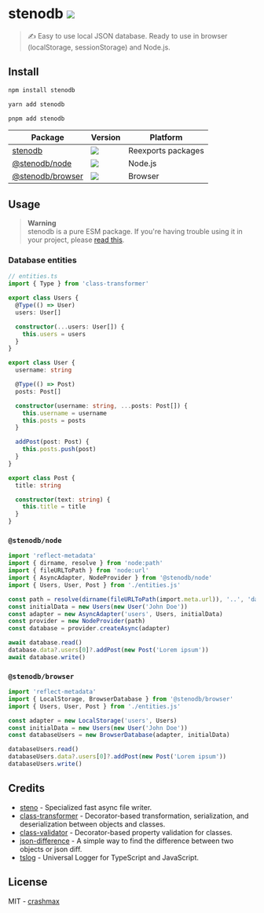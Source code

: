 # stenodb [![](https://img.shields.io/npm/v/stenodb)](https://www.npmjs.org/package/stenodb)

> ✍ Easy to use local JSON database. Ready to use in browser (localStorage, sessionStorage) and Node.js.

## Install

```sh
npm install stenodb
```

```sh
yarn add stenodb
```

```sh
pnpm add stenodb
```

| Package | Version | Platform |
| ------- | ------ | ----------- |
| [stenodb](./packages/stenodb) | [![](https://img.shields.io/npm/v/stenodb)](https://npm.im/stenodb) | Reexports packages |
| [@stenodb/node](./packages/node) | [![](https://img.shields.io/npm/v/@stenodb/node)](https://npm.im/@stenodb/node) | Node.js |
| [@stenodb/browser](./packages/browser) | [![](https://img.shields.io/npm/v/@stenodb/browser)](https://npm.im/@stenodb/browser) | Browser |

## Usage

> **Warning**\
> stenodb is a pure ESM package. If you're having trouble using it in your project, please [read this](https://gist.github.com/sindresorhus/a39789f98801d908bbc7ff3ecc99d99c).

### Database entities
```typescript
// entities.ts
import { Type } from 'class-transformer'

export class Users {
  @Type(() => User)
  users: User[]

  constructor(...users: User[]) {
    this.users = users
  }
}

export class User {
  username: string

  @Type(() => Post)
  posts: Post[]

  constructor(username: string, ...posts: Post[]) {
    this.username = username
    this.posts = posts
  }

  addPost(post: Post) {
    this.posts.push(post)
  }
}

export class Post {
  title: string

  constructor(text: string) {
    this.title = title
  }
}
```

### `@stenodb/node`

```typescript
import 'reflect-metadata'
import { dirname, resolve } from 'node:path'
import { fileURLToPath } from 'node:url'
import { AsyncAdapter, NodeProvider } from '@stenodb/node'
import { Users, User, Post } from './entities.js'

const path = resolve(dirname(fileURLToPath(import.meta.url)), '..', 'database')
const initialData = new Users(new User('John Doe'))
const adapter = new AsyncAdapter('users', Users, initialData)
const provider = new NodeProvider(path)
const database = provider.createAsync(adapter)

await database.read()
database.data?.users[0]?.addPost(new Post('Lorem ipsum'))
await database.write()
```

### `@stenodb/browser`
```typescript
import 'reflect-metadata'
import { LocalStorage, BrowserDatabase } from '@stenodb/browser'
import { Users, User, Post } from './entities.js'

const adapter = new LocalStorage('users', Users)
const initialData = new Users(new User('John Doe'))
const databaseUsers = new BrowserDatabase(adapter, initialData)

databaseUsers.read()
databaseUsers.data?.users[0]?.addPost(new Post('Lorem ipsum'))
databaseUsers.write()
```

## Credits

- [steno](https://github.com/typicode/steno) - Specialized fast async file writer.
- [class-transformer](https://github.com/typestack/class-transformer) - Decorator-based transformation, serialization, and deserialization between objects and classes.
- [class-validator](https://github.com/typestack/class-validator) - Decorator-based property validation for classes.
- [json-difference](https://github.com/lukascivil/json-difference) - A simple way to find the difference between two objects or json diff.
- [tslog](https://github.com/fullstack-build/tslog) - Universal Logger for TypeScript and JavaScript.

## License

MIT - [crashmax](https://github.com/crashmax-dev)
